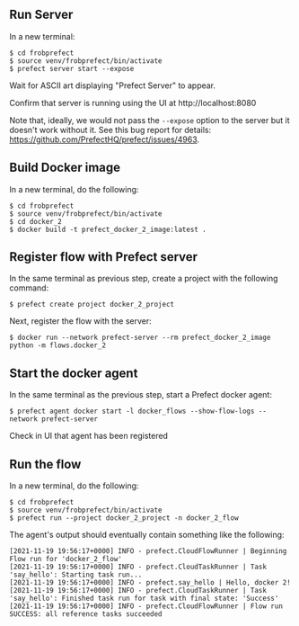 Run Server
----------

In a new terminal:

```
$ cd frobprefect
$ source venv/frobprefect/bin/activate
$ prefect server start --expose
```

Wait for ASCII art displaying "Prefect Server" to appear.

Confirm that server is running using the UI at http://localhost:8080

Note that, ideally, we would not pass the `--expose` option to the server but
it doesn't work without it. See this bug report for details:
https://github.com/PrefectHQ/prefect/issues/4963.

Build Docker image
------------------

In a new terminal, do the following:

```
$ cd frobprefect
$ source venv/frobprefect/bin/activate
$ cd docker_2
$ docker build -t prefect_docker_2_image:latest .
```

Register flow with Prefect server
---------------------------------

In the same terminal as previous step, create a project with the following
command:

```
$ prefect create project docker_2_project
```

Next, register the flow with the server:

```
$ docker run --network prefect-server --rm prefect_docker_2_image python -m flows.docker_2
```

Start the docker agent
----------------------

In the same terminal as the previous step, start a Prefect docker agent:

```
$ prefect agent docker start -l docker_flows --show-flow-logs --network prefect-server
```

Check in UI that agent has been registered

Run the flow
------------

In a new terminal, do the following:

```
$ cd frobprefect
$ source venv/frobprefect/bin/activate
$ prefect run --project docker_2_project -n docker_2_flow
```

The agent's output should eventually contain something like the following:

```
[2021-11-19 19:56:17+0000] INFO - prefect.CloudFlowRunner | Beginning Flow run for 'docker_2_flow'
[2021-11-19 19:56:17+0000] INFO - prefect.CloudTaskRunner | Task 'say_hello': Starting task run...
[2021-11-19 19:56:17+0000] INFO - prefect.say_hello | Hello, docker 2!
[2021-11-19 19:56:17+0000] INFO - prefect.CloudTaskRunner | Task 'say_hello': Finished task run for task with final state: 'Success'
[2021-11-19 19:56:17+0000] INFO - prefect.CloudFlowRunner | Flow run SUCCESS: all reference tasks succeeded
```
